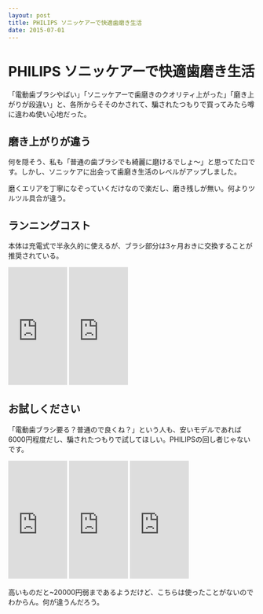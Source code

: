 ```yaml
---
layout: post
title: PHILIPS ソニッケアーで快適歯磨き生活
date: 2015-07-01
---
```


# PHILIPS ソニッケアーで快適歯磨き生活

「電動歯ブラシやばい」「ソニッケアーで歯磨きのクオリティ上がった」「磨き上がりが段違い」と、各所からそそのかされて、騙されたつもりで買ってみたら噂に違わぬ使い心地だった。

## 磨き上がりが違う

何を隠そう、私も「普通の歯ブラシでも綺麗に磨けるでしょ〜」と思ってた口です。しかし、ソニッケアに出会って歯磨き生活のレベルがアップしました。

磨くエリアを丁寧になぞっていくだけなので楽だし、磨き残しが無い。何よりツルツル具合が違う。

## ランニングコスト

本体は充電式で半永久的に使えるが、ブラシ部分は3ヶ月おきに交換することが推奨されている。

<iframe src="https://rcm-fe.amazon-adsystem.com/e/cm?t=1000ch-22&o=9&p=8&l=as1&asins=B00EZERQ4A&ref=qf_sp_asin_til&fc1=000000&IS2=1&lt1=_blank&m=amazon&lc1=0000FF&bc1=000000&bg1=FFFFFF&f=ifr" style="width:120px;height:240px;" scrolling="no" marginwidth="0" marginheight="0" frameborder="0"></iframe>
<iframe src="https://rcm-fe.amazon-adsystem.com/e/cm?t=1000ch-22&o=9&p=8&l=as1&asins=B00EI7DEV8&ref=qf_sp_asin_til&fc1=000000&IS2=1&lt1=_blank&m=amazon&lc1=0000FF&bc1=000000&bg1=FFFFFF&f=ifr" style="width:120px;height:240px;" scrolling="no" marginwidth="0" marginheight="0" frameborder="0"></iframe>

## お試しください

「電動歯ブラシ要る？普通ので良くね？」という人も、安いモデルであれば6000円程度だし、騙されたつもりで試してほしい。PHILIPSの回し者じゃないです。

<iframe src="https://rcm-fe.amazon-adsystem.com/e/cm?t=1000ch-22&o=9&p=8&l=as1&asins=B00C905644&ref=qf_sp_asin_til&fc1=000000&IS2=1&lt1=_blank&m=amazon&lc1=0000FF&bc1=000000&bg1=FFFFFF&f=ifr" style="width:120px;height:240px;" scrolling="no" marginwidth="0" marginheight="0" frameborder="0"></iframe>
<iframe src="https://rcm-fe.amazon-adsystem.com/e/cm?t=1000ch-22&o=9&p=8&l=as1&asins=B00M9Z29T4&ref=qf_sp_asin_til&fc1=000000&IS2=1&lt1=_blank&m=amazon&lc1=0000FF&bc1=000000&bg1=FFFFFF&f=ifr" style="width:120px;height:240px;" scrolling="no" marginwidth="0" marginheight="0" frameborder="0"></iframe>
<iframe src="https://rcm-fe.amazon-adsystem.com/e/cm?t=1000ch-22&o=9&p=8&l=as1&asins=B00N5EMWJK&ref=qf_sp_asin_til&fc1=000000&IS2=1&lt1=_blank&m=amazon&lc1=0000FF&bc1=000000&bg1=FFFFFF&f=ifr" style="width:120px;height:240px;" scrolling="no" marginwidth="0" marginheight="0" frameborder="0"></iframe>

高いものだと~20000円弱まであるようだけど、こちらは使ったことがないのでわからん。何が違うんだろう。
